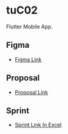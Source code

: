 # tuC02

Flutter Mobile App.

## Figma
- [Figma Link](https://www.figma.com/file/TlMyW1LUdFQqf028shD2Rr/flutter-tuCO2?node-id=0:1&t=a2763HppioFYlmPG-1)

## Proposal
- [Proposal Link](https://docs.google.com/document/d/1HTsfgRYMmO_u_gPNXGMMnzkGo08BMbli/edit)

## Sprint
- [Sprint Link In Excel](https://docs.google.com/spreadsheets/d/1NmB3Lu6o21rG5ORa9ShZpbG6nfHVfJg6/edit#gid=597030378)

